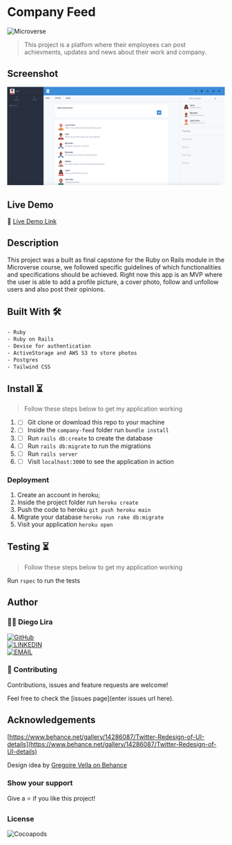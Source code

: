 # Company Feed
![Microverse](https://img.shields.io/badge/-Microverse-6F23FF?style=for-the-badge)

> This project is a platfom where their employees can post achievments, updates and news about their work and company. 

## Screenshot

![image](screenshot.png)

## Live Demo

🔗 [Live Demo Link](https://company-feed.herokuapp.com/)

## Description

This project was a built as final capstone for the Ruby on Rails module in the Microverse course, we followed specific guidelines of which functionalities and specifications should be achieved. Right now this app is an MVP where the user is able to add a profile picture, a cover photo, follow and unfollow users and also post their opinions.

## Built With 🛠

```
- Ruby
- Ruby on Rails
- Devise for authentication
- ActiveStorage and AWS S3 to store photos
- Postgres
- Tailwind CSS
```

## Install ⏳

> Follow these steps below to get my application working

1. - [ ] Git clone or download this repo to your machine
2. - [ ] Inside the `company-feed` folder run `bundle install`
3. - [ ] Run `rails db:create` to create the database
4. - [ ] Run `rails db:migrate` to run the migrations
5. - [ ] Run `rails server`
6. - [ ] Visit `localhost:3000` to see the application in action

### Deployment

1. Create an account in heroku;
2. Inside the project folder run `heroku create`
3. Push the code to heroku `git push heroku main`
4. Migrate your database `heroku run rake db:migrate`
5. Visit your application `heroku open`

## Testing ⏳

> Follow these steps below to get my application working

Run `rspec` to run the tests

## Author

### 👨‍💻 Diego Lira
[![GitHub](https://img.shields.io/badge/-GitHub-000?style=for-the-badge&logo=GitHub&logoColor=white)](https://github.com/lirad) <br>
[![LINKEDIN](https://img.shields.io/badge/-LINKEDIN-0077B5?style=for-the-badge&logo=Linkedin&logoColor=white)](https://www.linkedin.com/in/diegoalira/) <br>
[![EMAIL](https://img.shields.io/badge/-EMAIL-D14836?style=for-the-badge&logo=Mail.Ru&logoColor=white)](mailto:diegoalira@gmail.com) <br>


### 🤝 Contributing

Contributions, issues and feature requests are welcome!

Feel free to check the [issues page](enter issues url here).

## Acknowledgements

[https://www.behance.net/gallery/14286087/Twitter-Redesign-of-UI-details](https://www.behance.net/gallery/14286087/Twitter-Redesign-of-UI-details)

Design idea by [Gregoire Vella on Behance](https://www.behance.net/gregoirevella)

### Show your support

Give a ⭐️ if you like this project!

### License

![Cocoapods](https://img.shields.io/cocoapods/l/AFNetworking?color=red&style=for-the-badge)
